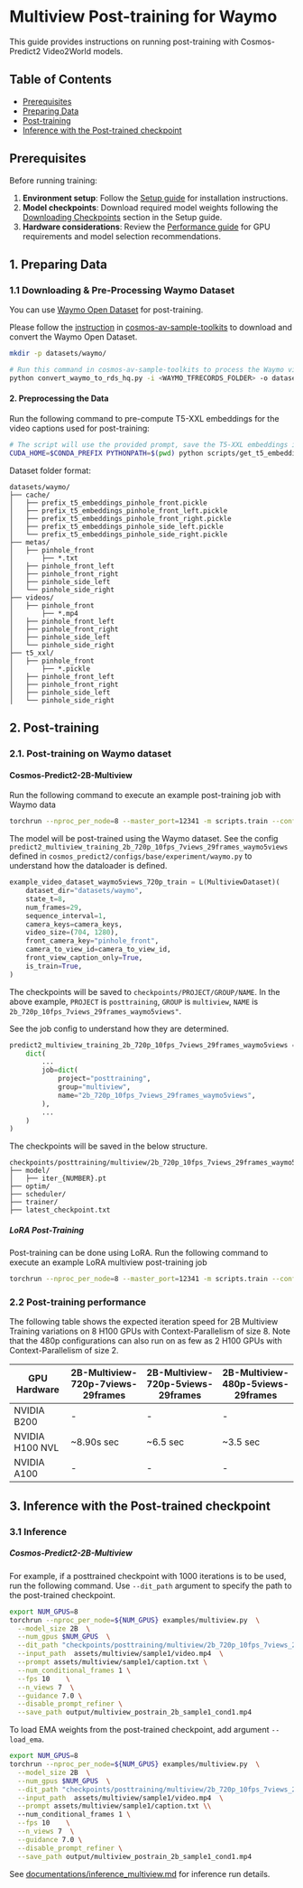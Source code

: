 # Multiview Post-training for Waymo

This guide provides instructions on running post-training with Cosmos-Predict2 Video2World models.

## Table of Contents
- [Prerequisites](#prerequisites)
- [Preparing Data](#1-preparing-data)
- [Post-training](#2-post-training)
- [Inference with the Post-trained checkpoint](#3-inference-with-the-post-trained-checkpoint)

## Prerequisites

Before running training:

1. **Environment setup**: Follow the [Setup guide](setup.md) for installation instructions.
2. **Model checkpoints**: Download required model weights following the [Downloading Checkpoints](setup.md#downloading-checkpoints) section in the Setup guide.
3. **Hardware considerations**: Review the [Performance guide](performance.md) for GPU requirements and model selection recommendations.


## 1. Preparing Data
### 1.1 Downloading & Pre-Processing Waymo Dataset

You can use [Waymo Open Dataset](https://waymo.com/open/) for post-training.

Please follow the [instruction](https://github.com/nv-tlabs/cosmos-av-sample-toolkits?tab=readme-ov-file#convert-public-datasets) in [cosmos-av-sample-toolkits](https://github.com/nv-tlabs/cosmos-av-sample-toolkits) to download and convert the Waymo Open Dataset.

```bash
mkdir -p datasets/waymo/

# Run this command in cosmos-av-sample-toolkits to process the Waymo videos
python convert_waymo_to_rds_hq.py -i <WAYMO_TFRECORDS_FOLDER> -o datasets/waymo/videos -n 32
```

#### 2. Preprocessing the Data

Run the following command to pre-compute T5-XXL embeddings for the video captions used for post-training:

```bash
# The script will use the provided prompt, save the T5-XXL embeddings in pickle format.
CUDA_HOME=$CONDA_PREFIX PYTHONPATH=$(pwd) python scripts/get_t5_embeddings_from_waymo.py --dataset_path datasets/waymo --prompt "A video of car driving on the road."
```

Dataset folder format:
```
datasets/waymo/
├── cache/
│   ├── prefix_t5_embeddings_pinhole_front.pickle
│   ├── prefix_t5_embeddings_pinhole_front_left.pickle
│   ├── prefix_t5_embeddings_pinhole_front_right.pickle
│   ├── prefix_t5_embeddings_pinhole_side_left.pickle
│   └── prefix_t5_embeddings_pinhole_side_right.pickle
├── metas/
│   ├── pinhole_front
│       ├── *.txt
│   ├── pinhole_front_left
│   ├── pinhole_front_right
│   ├── pinhole_side_left
│   └── pinhole_side_right
├── videos/
│   ├── pinhole_front
│       ├── *.mp4
│   ├── pinhole_front_left
│   ├── pinhole_front_right
│   ├── pinhole_side_left
│   └── pinhole_side_right
├── t5_xxl/
│   ├── pinhole_front
│       ├── *.pickle
│   ├── pinhole_front_left
│   ├── pinhole_front_right
│   ├── pinhole_side_left
│   └── pinhole_side_right
```

## 2. Post-training
### 2.1. Post-training on Waymo dataset
#### Cosmos-Predict2-2B-Multiview

Run the following command to execute an example post-training job with Waymo data
```bash
torchrun --nproc_per_node=8 --master_port=12341 -m scripts.train --config=cosmos_predict2/configs/base/config.py -- experiment=predict2_multiview_training_2b_720p_10fps_7views_29frames_waymo5views
```

The model will be post-trained using the Waymo dataset. See the config `predict2_multiview_training_2b_720p_10fps_7views_29frames_waymo5views` defined in `cosmos_predict2/configs/base/experiment/waymo.py` to understand how the dataloader is defined.
```python
example_video_dataset_waymo5views_720p_train = L(MultiviewDataset)(
    dataset_dir="datasets/waymo",
    state_t=8,
    num_frames=29,
    sequence_interval=1,
    camera_keys=camera_keys,
    video_size=(704, 1280),
    front_camera_key="pinhole_front",
    camera_to_view_id=camera_to_view_id,
    front_view_caption_only=True,
    is_train=True,
)
```

The checkpoints will be saved to `checkpoints/PROJECT/GROUP/NAME`.
In the above example, `PROJECT` is `posttraining`, `GROUP` is `multiview`, `NAME` is `2b_720p_10fps_7views_29frames_waymo5views"`.

See the job config to understand how they are determined.
```python
predict2_multiview_training_2b_720p_10fps_7views_29frames_waymo5views = dict(
    dict(
        ...
        job=dict(
            project="posttraining",
            group="multiview",
            name="2b_720p_10fps_7views_29frames_waymo5views",
        ),
        ...
    )
)
```

The checkpoints will be saved in the below structure.
```
checkpoints/posttraining/multiview/2b_720p_10fps_7views_29frames_waymo5views/checkpoints/
├── model/
│   ├── iter_{NUMBER}.pt
├── optim/
├── scheduler/
├── trainer/
├── latest_checkpoint.txt
```

##### LoRA Post-Training

Post-training can be done using LoRA. Run the following command to execute an example LoRA multiview post-training job
```bash
torchrun --nproc_per_node=8 --master_port=12341 -m scripts.train --config=cosmos_predict2/configs/base/config.py -- experiment=predict2_multiview_lora_training_2b_720p_10fps_7views_29frames_waymo5views

```


### 2.2 Post-training performance

The following table shows the expected iteration speed for 2B Multiview Training variations on 8 H100 GPUs with Context-Parallelism of size 8. Note that the 480p configurations can also run on as few as 2 H100 GPUs with Context-Parallelism of size 2.

| GPU Hardware    | 2B-Multiview-720p-7views-29frames | 2B-Multiview-720p-5views-29frames | 2B-Multiview-480p-5views-29frames |
|-----------------|-----------------------------------|-----------------------------------|-----------------------------------|
| NVIDIA B200     | -                                 | -                                 |-                                  |
| NVIDIA H100 NVL | ~8.90s sec                        | ~6.5 sec                          | ~3.5 sec                            |
| NVIDIA A100     | -                                 | -                                 |-                                  |

## 3. Inference with the Post-trained checkpoint
### 3.1 Inference
##### Cosmos-Predict2-2B-Multiview

For example, if a posttrained checkpoint with 1000 iterations is to be used, run the following command.
Use `--dit_path` argument to specify the path to the post-trained checkpoint.

```bash
export NUM_GPUS=8
torchrun --nproc_per_node=${NUM_GPUS} examples/multiview.py  \
  --model_size 2B  \
  --num_gpus $NUM_GPUS  \
  --dit_path "checkpoints/posttraining/multiview/2b_720p_10fps_7views_29frames_waymo5views/checkpoints/model/iter_000001000.pt" \
  --input_path  assets/multiview/sample1/video.mp4  \
  --prompt assets/multiview/sample1/caption.txt \
  --num_conditional_frames 1 \
  --fps 10    \
  --n_views 7  \
  --guidance 7.0 \
  --disable_prompt_refiner \
  --save_path output/multiview_postrain_2b_sample1_cond1.mp4

```

To load EMA weights from the post-trained checkpoint, add argument `--load_ema`.
```bash
export NUM_GPUS=8
torchrun --nproc_per_node=${NUM_GPUS} examples/multiview.py  \
  --model_size 2B  \
  --num_gpus $NUM_GPUS  \
  --dit_path "checkpoints/posttraining/multiview/2b_720p_10fps_7views_29frames_waymo5views//checkpoints/model/iter_000001000.pt" \
  --input_path  assets/multiview/sample1/video.mp4  \
  --prompt assets/multiview/sample1/caption.txt \\
  --num_conditional_frames 1 \
  --fps 10    \
  --n_views 7  \
  --guidance 7.0 \
  --disable_prompt_refiner \
  --save_path output/multiview_postrain_2b_sample1_cond1.mp4
```

See [documentations/inference_multiview.md](documentations/inference_multiview.md) for inference run details.